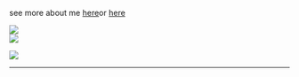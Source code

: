 <p>see more about me <a href="https://zixxfr.vercel.app/">here</a>or <a href="https://github.com/dzikriws">here</a></p>

![](https://github-readme-streak-stats.herokuapp.com/?user=dzikfr&theme=dark&hide_border=false)<br/>
![](https://github-readme-stats.vercel.app/api/top-langs/?username=dzikfr&theme=dark&hide_border=false&include_all_commits=false&count_private=false&layout=compact)

![](https://quotes-github-readme.vercel.app/api?type=horizontal&theme=radical)

---
